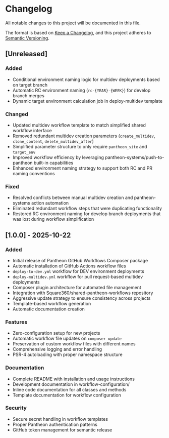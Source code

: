 # Changelog

All notable changes to this project will be documented in this file.

The format is based on [Keep a Changelog](https://keepachangelog.com/en/1.0.0/),
and this project adheres to [Semantic Versioning](https://semver.org/spec/v2.0.0.html).

## [Unreleased]

### Added

- Conditional environment naming logic for multidev deployments based on target branch
- Automatic RC environment naming (`rc-{YEAR}-{WEEK}`) for develop branch merges
- Dynamic target environment calculation job in deploy-multidev template

### Changed

- Updated multidev workflow template to match simplified shared workflow interface
- Removed redundant multidev creation parameters (`create_multidev`, `clone_content`, `delete_multidev_after`)
- Simplified parameter structure to only require `pantheon_site` and `target_env`
- Improved workflow efficiency by leveraging pantheon-systems/push-to-pantheon built-in capabilities
- Enhanced environment naming strategy to support both RC and PR naming conventions

### Fixed

- Resolved conflicts between manual multidev creation and pantheon-systems action automation
- Eliminated redundant workflow steps that were duplicating functionality
- Restored RC environment naming for develop branch deployments that was lost during workflow simplification

## [1.0.0] - 2025-10-22

### Added

- Initial release of Pantheon GitHub Workflows Composer package
- Automatic installation of GitHub Actions workflow files
- `deploy-to-dev.yml` workflow for DEV environment deployments
- `deploy-multidev.yml` workflow for pull request-based multidev deployments
- Composer plugin architecture for automated file management
- Integration with Square360/shared-pantheon-workflows repository
- Aggressive update strategy to ensure consistency across projects
- Template-based workflow generation
- Automatic documentation creation

### Features

- Zero-configuration setup for new projects
- Automatic workflow file updates on `composer update`
- Preservation of custom workflow files with different names
- Comprehensive logging and error handling
- PSR-4 autoloading with proper namespace structure

### Documentation

- Complete README with installation and usage instructions
- Development documentation in workflow-configuration/
- Inline code documentation for all classes and methods
- Template documentation for workflow configuration

### Security

- Secure secret handling in workflow templates
- Proper Pantheon authentication patterns
- GitHub token management for semantic release
